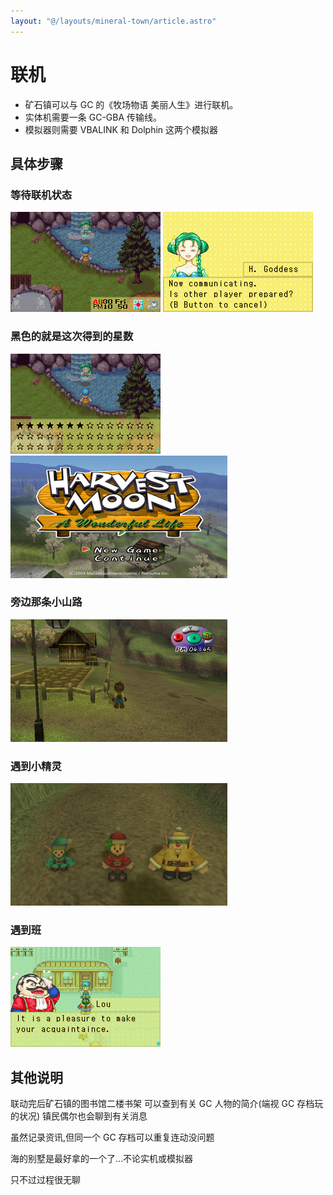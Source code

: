 ```yaml
---
layout: "@/layouts/mineral-town/article.astro"
---
```


# 联机

- 矿石镇可以与 GC 的《牧场物语 美丽人生》进行联机。
- 实体机需要一条 GC-GBA 传输线。
- 模拟器则需要 VBALINK 和 Dolphin 这两个模拟器

## 具体步骤

### 等待联机状态

![联机1](_联机1.png)
![联机2](_联机2.png)

### 黑色的就是这次得到的星数

![联机3](_联机3.png)
![联机4](_联机4.png)

### 旁边那条小山路

![联机5](_联机5.png)

### 遇到小精灵

![联机6](_联机6.png)

### 遇到班

![联机7](_联机7.png)

## 其他说明

联动完后矿石镇的图书馆二楼书架 可以查到有关 GC 人物的简介(端视 GC 存档玩的状况) 镇民偶尔也会聊到有关消息

虽然记录资讯,但同一个 GC 存档可以重复连动没问题

海的别墅是最好拿的一个了…不论实机或模拟器

只不过过程很无聊

